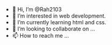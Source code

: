 - 👋 Hi, I’m @Rah2103
- 👀 I’m interested in web development.
- 🌱 I’m currently learning html and css.
- 💞️ I’m looking to collaborate on ...
- 📫 How to reach me ...

<!---
Rah2103/Rah2103 is a ✨ special ✨ repository because its `README.md` (this file) appears on your GitHub profile.
You can click the Preview link to take a look at your changes.
--->
